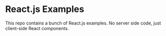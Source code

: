 React.js Examples
========================

This repo contains a bunch of React.js examples. No server side code, just client-side React components.
